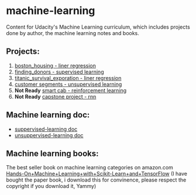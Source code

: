 # machine-learning
Content for Udacity's Machine Learning curriculum, which includes projects done by author, the machine learning notes and books.

## Projects:
1. [boston_housing - liner regression](https://github.com/dinglioutlook/machine-learning/tree/master/projects/boston_housing)
2. [finding_donors - supervised learning](https://github.com/dinglioutlook/machine-learning/tree/master/projects/finding_donors)
3. [titanic_survival_exporation - liner regression](https://github.com/dinglioutlook/machine-learning/tree/master/projects/titanic_survival_exploration)
4. [customer segments - unsupervised learning](https://github.com/dinglioutlook/machine-learning/tree/master/projects/customer_segments)
5. **Not Ready** [smart cab - reinforcement learning](https://github.com/dinglioutlook/machine-learning/tree/master/projects/smartcab)
6. **Not Ready** [capstone project - rnn](https://github.com/dinglioutlook/machine-learning/tree/master/projects/capstone)


## Machine learning doc:
* [suppervised-learning doc](/doc/suppervised-learning.md)
* [unsuppervised-learning doc](/doc/unsuppervised-learning.md)

## Machine learning books:
The best seller book on machine learning categories on amazon.com [Hands-On+Machine+Learning+with+Scikit-Learn+and+TensorFlow](books/Hands-On+Machine+Learning+with+Scikit-Learn+and+TensorFlow.pdf) (I have bought the paper book, i download this for convinence, please respect the copyright if you download it, Yammy)

